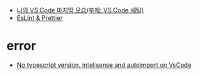 - [나의 VS Code 마지막 모습(부제: VS Code 세팅)](https://minemanemo.tistory.com/163)
- [EsLint & Prettier](https://velog.io/@kyj2471/EsLint-Prettier)

# error
- [No typescript version, intelisense and autoimport on VsCode ](https://github.com/microsoft/vscode/issues/111483)
